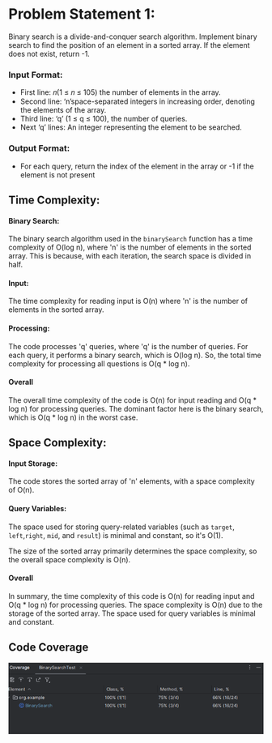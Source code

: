 # Problem Statement 1:
Binary search is a divide-and-conquer search algorithm. Implement binary search to find the
position of an element in a sorted array. If the element does not exist, return -1.

### Input Format:
* First line: 𝑛(1 ≤ 𝑛 ≤ 105) the number of elements in the array.
* Second line: ‘n’space-separated integers in increasing order, denoting the elements of the array.
* Third line: ‘q’ (1 ≤ q ≤ 100), the number of queries.
* Next ‘q’ lines: An integer representing the element to be searched.

### Output Format:
* For each query, return the index of the element in the array or -1 if the element is not present


## Time Complexity:
#### Binary Search:
The binary search algorithm used in the `binarySearch` function has a time
complexity of O(log n), where 'n' is the number of elements in the sorted array. This is because,
with each iteration, the search space is divided in half.

#### Input:
The time complexity for reading input is O(n) where 'n' is the number of
elements in the sorted array.

#### Processing:
The code processes 'q' queries, where 'q' is the number of queries. For
each query, it performs a binary search, which is O(log n). So, the total time complexity for
processing all questions is O(q * log n).

#### Overall
The overall time complexity of the code is O(n) for input reading and O(q * log n) for
processing queries. The dominant factor here is the binary search, which is O(q * log n)
in the worst case.


## Space Complexity:
#### Input Storage:
The code stores the sorted array of 'n' elements, with a space complexity of O(n). 
#### Query Variables:
The space used for storing query-related variables (such as `target`, `left`,`right`, `mid`, and `result`) is minimal and constant, so it's O(1).

The size of the sorted array primarily determines the space complexity, so the overall space
complexity is O(n).

#### Overall 
In summary, the time complexity of this code is O(n) for reading input and O(q * log n) for
processing queries. The space complexity is O(n) due to the storage of the sorted array. The
space used for query variables is minimal and constant.


## Code Coverage
![Code Coverage.](./static/codeCoverage.png)